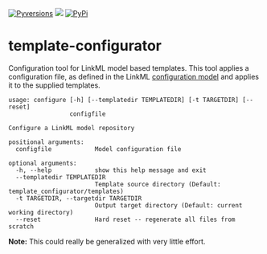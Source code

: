 [![Pyversions](https://img.shields.io/pypi/pyversions/template-configurator.svg)](https://pypi.python.org/pypi/template-configurator)
![](https://github.com/template-configurator/template-configurator/workflows/Build/badge.svg)
[![PyPi](https://img.shields.io/pypi/v/template-configurator.svg)](https://pypi.python.org/pypi/template-configurator)

# template-configurator
Configuration tool for LinkML model based templates.  This tool applies a configuration file, as defined in the
LinkML [configuration model](https://linkml.github.io/configurator-model/docs) and applies it to the supplied 
templates.


```text
usage: configure [-h] [--templatedir TEMPLATEDIR] [-t TARGETDIR] [--reset]
                 configfile

Configure a LinkML model repository

positional arguments:
  configfile            Model configuration file

optional arguments:
  -h, --help            show this help message and exit
  --templatedir TEMPLATEDIR
                        Template source directory (Default: template_configurator/templates)
  -t TARGETDIR, --targetdir TARGETDIR
                        Output target directory (Default: current working directory)
  --reset               Hard reset -- regenerate all files from scratch
```


__Note:__ This could really be generalized with very little effort.
